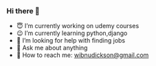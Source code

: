 ### Hi there 👋

- :innocent: I’m currently working on udemy courses
- :wink: I’m currently learning python,django
- 🤔 I’m looking for help with finding jobs
- 💬 Ask me about anything
- :pencil: How to reach me: wibnudickson@gmail.com


